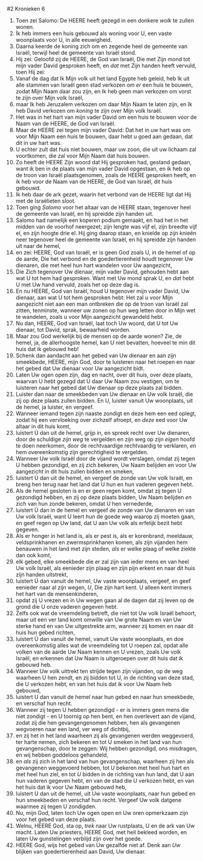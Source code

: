 #2 Kronieken 6
1. Toen zei Salomo: De HEERE heeft gezegd in een donkere *wolk* te zullen wonen.
2. Ík heb immers een huis gebouwd als woning voor U, een vaste woonplaats voor U, in alle eeuwigheid.
3. Daarna keerde de koning zich om en zegende heel de gemeente van Israël, terwijl heel de gemeente van Israël stond.
4. Hij zei: Geloofd zij de HEERE, de God van Israël, Die met Zijn mond tot mijn vader David gesproken heeft, en *dat* met Zijn handen heeft vervuld, toen Hij zei:
5. Vanaf de dag dat Ik Mijn volk uit het land Egypte heb geleid, heb Ik uit alle stammen van Israël geen stad verkozen om *er* een huis te bouwen, zodat Mijn Naam daar zou zijn, en Ik heb geen man verkozen om vorst te zijn over Mijn volk Israël,
6. maar Ik heb Jeruzalem verkozen om daar Mijn Naam te laten zijn, en Ik heb David verkozen om *koning* te zijn over Mijn volk Israël.
7. Het was in het hart van mijn vader David om een huis te bouwen voor de Naam van de HEERE, de God van Israël.
8. Maar de HEERE zei tegen mijn vader David: Dat het in uw hart was om voor Mijn Naam een huis te bouwen, daar hebt u goed aan gedaan, dat dit in uw hart was.
9. U echter zult dat huis niet bouwen, maar uw zoon, die uit uw lichaam zal voortkomen, die zal voor Mijn Naam dat huis bouwen.
10. Zo heeft de HEERE Zijn woord dat Hij gesproken had, gestand gedaan, want ik ben in de plaats van mijn vader David opgestaan, en ik heb op de troon van Israël plaatsgenomen, zoals de HEERE gesproken heeft, en ik heb voor de Naam van de HEERE, de God van Israël, dit huis gebouwd.
11. Ik heb daar de ark gezet, waarin het verbond van de HEERE ligt dat Hij met de Israëlieten sloot.
12. Toen ging *Salomo* voor het altaar van de HEERE staan, tegenover heel de gemeente van Israël, en hij spreidde zijn handen uit.
13. Salomo had namelijk een koperen podium gemaakt, en had het in het midden van de voorhof neergezet; zijn lengte was vijf el, zijn breedte vijf el, en zijn hoogte drie el. Hij ging daarop staan, en knielde op zijn knieën neer tegenover heel de gemeente van Israël, en hij spreidde zijn handen uit naar de hemel,
14. en zei: HEERE, God van Israël, er is geen God zoals U, in de hemel of op de aarde, Die het verbond en de goedertierenheid houdt tegenover Uw dienaren, die met heel hun hart wandelen voor Uw aangezicht,
15. Die Zich tegenover Uw dienaar, mijn vader David, gehouden hebt aan wat U tot hem had gesproken. Want met Uw mond sprak U, en *dat* hebt U met Uw hand vervuld, zoals het op deze dag is.
16. En nu HEERE, God van Israël, houd U tegenover mijn vader David, Uw dienaar, aan wat U tot hem gesproken hebt: Het zal u voor Mijn aangezicht niet aan een man ontbreken die op de troon van Israël zal zitten, tenminste, wanneer uw zonen op hun weg letten door in Mijn wet te wandelen, zoals u voor Mijn aangezicht gewandeld hebt.
17. Nu dan, HEERE, God van Israël, laat toch Uw woord, dat U tot Uw dienaar, tot David, sprak, bewaarheid worden.
18. Maar zou God werkelijk bij de mensen op de aarde wonen? Zie, de hemel, ja, de allerhoogste hemel, kan U niet bevatten, hoeveel te min dit huis dat ik gebouwd heb!
19. Schenk dan aandacht aan het gebed van Uw dienaar en aan zijn smeekbede, HEERE, mijn God, door te luisteren naar het roepen en naar het gebed dat Uw dienaar voor Uw aangezicht bidt.
20. Laten Uw ogen open zijn, dag en nacht, over dit huis, over deze plaats, waarvan U hebt gezegd dat U daar Uw Naam zou vestigen, om te luisteren naar het gebed dat Uw dienaar op deze plaats zal bidden.
21. Luister dan naar de smeekbeden van Uw dienaar en Uw volk Israël, die zij op deze plaats zullen bidden. En U, luister vanuit Uw woonplaats, uit de hemel, ja luister, en vergeef.
22. Wanneer iemand tegen zijn naaste zondigt en deze hem een eed oplegt, zodat hij een vervloeking over zichzelf afroept, en *deze* eed voor Uw altaar in dit huis komt,
23. luistert Ú dan uit de hemel, grijp in, en spreek recht over Uw dienaren, door de schuldige *zijn weg* te vergelden en zijn weg op zijn *eigen* hoofd te doen neerkomen, door de rechtvaardige rechtvaardig te verklaren, *en* hem overeenkomstig zijn gerechtigheid te vergelden.
24. Wanneer Uw volk Israël door de vijand wordt verslagen, omdat zij tegen U hebben gezondigd, en zij zich bekeren, Uw Naam belijden en voor Uw aangezicht in dit huis zullen bidden en smeken,
25. luistert Ú dan uit de hemel, en vergeef de zonde van Uw volk Israël, en breng hen terug naar het land dat U hun en hun vaderen gegeven hebt.
26. Als de hemel gesloten is en er geen regen komt, omdat zij tegen U gezondigd hebben, en zij op deze plaats bidden, Uw Naam belijden *en* zich van hun zonde bekeren, omdat U hen vernederde,
27. luistert Ú dan in de hemel en vergeef de zonde van Uw dienaren en van Uw volk Israël, want U leert hun de goede weg waarop zij moeten gaan, en geef regen op Uw land, dat U aan Uw volk als erfelijk bezit hebt gegeven.
28. Als er honger in het land is, als er pest is, als er korenbrand, meeldauw, veldsprinkhanen en zwermsprinkhanen komen, als zijn vijanden hem benauwen in het land met zijn steden, *als* er welke plaag of welke ziekte dan ook komt,
29. elk gebed, elke smeekbede die er zal zijn van ieder mens en van heel Uw volk Israël, als eenieder zijn plaag en zijn pijn erkent en naar dit huis zijn handen uitstrekt,
30. luistert Ú dan vanuit de hemel, Uw vaste woonplaats, vergeef, en geef eenieder naar al zijn wegen, *U*, Die zijn hart kent. U alleen kent immers het hart van de mensenkinderen,
31. opdat zij U vrezen en in Uw wegen gaan al de dagen dat zij leven op de grond die U onze vaderen gegeven hebt.
32. Zelfs ook wat de vreemdeling betreft, die niet tot Uw volk Israël behoort, maar uit een ver land komt omwille van Uw grote Naam en van Uw sterke hand en van Uw uitgestrekte arm, wanneer zij komen en naar dit huis hun gebed richten,
33. luistert Ú dan vanuit de hemel, vanuit Uw vaste woonplaats, en doe overeenkomstig alles wat de vreemdeling tot U roepen zal, opdat alle volken van de aarde Uw Naam kennen en U vrezen, zoals Uw volk Israël, en erkennen dat Uw Naam is uitgeroepen over dit huis dat ik gebouwd heb.
34. Wanneer Uw volk uittrekt ten strijde tegen zijn vijanden, op de weg waarheen U hen zendt, en zij bidden tot U, in de richting van deze stad, die U verkozen hebt, en van het huis dat ik voor Uw Naam heb gebouwd,
35. luistert U dan vanuit de hemel naar hun gebed en naar hun smeekbede, en verschaf hun recht.
36. Wanneer zij tegen U hebben gezondigd - er is immers geen mens die niet zondigt - en U toornig op hen bent, en hen overlevert aan de vijand, zodat zij die hen gevangengenomen hebben, hen als gevangenen wegvoeren naar een land, ver weg of dichtbij,
37. en zij het in het land waarheen zij als gevangenen werden weggevoerd, ter harte nemen, zich bekeren en tot U smeken in het land van hun gevangenschap, door te zeggen: Wij hebben gezondigd, ons misdragen, en wij hebben goddeloos gehandeld,
38. en *als* zij zich in het land van hun gevangenschap, waarheen zij hen als gevangenen weggevoerd hebben, tot U bekeren met heel hun hart en met heel hun ziel, en tot *U* bidden in de richting van hun land, dat U aan hun vaderen gegeven hebt, en van de stad die U verkozen hebt, en van het huis dat ik voor Uw Naam gebouwd heb,
39. luistert U dan uit de hemel, uit Uw vaste woonplaats, naar hun gebed en hun smeekbeden en verschaf hun recht. Vergeef Uw volk datgene waarmee zij tegen U zondigden.
40. Nu, mijn God, laten toch Uw ogen open en Uw oren opmerkzaam zijn voor het gebed van deze plaats.
41. Welnu, HEERE God, sta op, *trek* naar Uw rustplaats, U en de ark van Uw macht. Laten Uw priesters, HEERE God, met heil bekleed worden, en laten Uw gunstelingen verblijd zijn over het goede.
42. HEERE God, wijs het gebed van Uw gezalfde niet af. Denk aan *Uw* blijken van goedertierenheid aan David, Uw dienaar.

